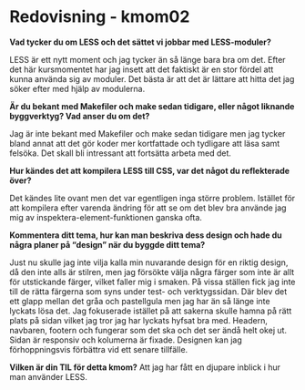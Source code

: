 ---
---
Redovisning - kmom02
==================

<b>Vad tycker du om LESS och det sättet vi jobbar med LESS-moduler?</b>

LESS är ett nytt moment och jag tycker än så länge bara bra om det. Efter det
här kursmomentet har jag insett att det faktiskt är en stor fördel att kunna
använda sig av moduler. Det bästa är att det är lättare att hitta det jag
söker efter med hjälp av modulerna.

<b>Är du bekant med Makefiler och make sedan tidigare, eller något liknande
byggverktyg? Vad anser du om det?</b>

Jag är inte bekant med Makefiler och make sedan tidigare men jag tycker bland
annat att det gör koder mer kortfattade och tydligare att läsa samt felsöka. Det
skall bli intressant att fortsätta arbeta med det.

<b>Hur kändes det att kompilera LESS till CSS, var det något du reflekterade över?</b>

Det kändes lite ovant men det var egentligen inga större problem. Istället för
att kompilera efter varenda ändring för att se om det blev bra använde jag
mig av inspektera-element-funktionen ganska ofta.

<b>Kommentera ditt tema, hur kan man beskriva dess design och hade du några planer
på “design” när du byggde ditt tema? </b>

Just nu skulle jag inte vilja kalla min nuvarande design för en riktig design,
då den inte alls är stilren, men jag försökte välja några färger som inte är allt
för utstickande färger, vilket faller mig i smaken. På vissa ställen fick jag inte
till de rätta färgerna som syns under test- och verktygssidan. Där blev det ett
glapp mellan det gråa och pastellgula men jag har än så länge inte lyckats lösa det.
Jag fokuserade istället på att sakerna skulle hamna på rätt plats på sidan vilket
jag tror jag har lyckats hyfsat bra med. Headern, navbaren, footern och fungerar
som det ska och det ser ändå helt okej ut. Sidan är responsiv och kolumerna är
fixade. Designen kan jag förhoppningsvis förbättra vid ett senare tillfälle.


<b>Vilken är din TIL för detta kmom?</b>
Att jag har fått en djupare inblick i hur man använder LESS.
